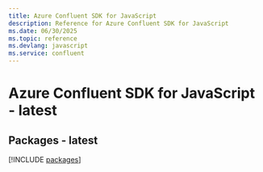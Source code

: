 ```yaml
---
title: Azure Confluent SDK for JavaScript
description: Reference for Azure Confluent SDK for JavaScript
ms.date: 06/30/2025
ms.topic: reference
ms.devlang: javascript
ms.service: confluent
---
```

# Azure Confluent SDK for JavaScript - latest
## Packages - latest
[!INCLUDE [packages](confluent-index.md)]